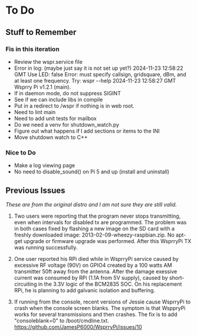 # To Do

## Stuff to Remember

### Fis in this iteration

- Review the wspr.service file
- Error in log: (maybe just say it is not set up yet?)
    2024-11-23 12:58:22 GMT Use LED: false
    Error: must specify callsign, gridsquare, dBm, and at least one frequency.
    Try: wspr --help
    2024-11-23 12:58:27 GMT Wsprry Pi v1.2.1 (main).
- If in daemon mode, do not suppress SIGINT
- See if we can include libs in compile
- Put in a redirect to /wspr if nothing is in web root.
- Need to lint main
- Need to add unit tests for mailbox
- Do we need a venv for shutdown_watch.py
- Figure out what happens if I add sections or items to the INI
- Move shutdown watch to C++

### Nice to Do

- Make a log viewing page
- No need to disable_sound() on Pi 5 and up (install and uninstall)

## Previous Issues

*These are from the original distro and I am not sure they are still valid.*

1. Two users were reporting that the program never stops transmitting, even
when intervals for disabled tx are programmed. The problem was in both
cases fixed by flashing a new image on the SD card with a freshly downloaded
image: 2013-02-09-wheezy-raspbian.zip. No apt-get upgrade or firmware
upgrade was performed. After this WsprryPi TX was running successfully.

1. One user reported his RPi died while in WsprryPi service caused by excessive
RF voltage (90V) on GPIO4 created by a 100 watts AM transmitter 50ft away
from the antenna. After the damage exessive current was consumed by RPi (1.1A
from 5V supply), caused by short-circuiting in the 3.3V logic of the BCM2835
SOC. On his replacement RPi, he is planning to add galvanic isolation and
buffering.

1. If running from the console, recent versions of Jessie cause WsprryPi to
crash when the console screen blanks. The symptom is that WsppryPi works
for several transmissions and then crashes. The fix is to add "consoleblank=0"
to /boot/cmdline.txt.
https://github.com/JamesP6000/WsprryPi/issues/10
